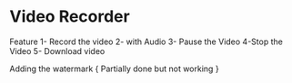 # Video Recorder

Feature
1- Record the video
2- with Audio
3- Pause the Video
4-Stop the Video
5- Download video

Adding the watermark { Partially done but not working }

